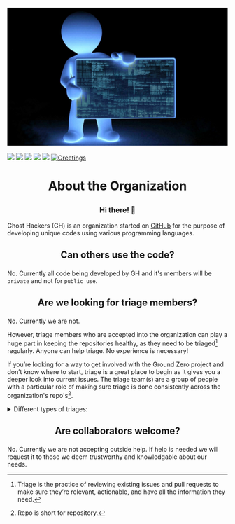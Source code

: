 <picture align="center"><img src="/profile/40624.jpg" style="max-width: 100%;" C/></picture>

<img src="https://img.shields.io/badge/repos-4-blue?style=plastic" /> <img src="https://img.shields.io/badge/admin-1-red?style=plastic" /> <img src="https://img.shields.io/badge/maintainers-0-orange?style=plastic" /> <img src="https://img.shields.io/badge/collaborators-1-yellow?style=plastic" /> <img src="https://img.shields.io/badge/triage-0-green?style=plastic" />
[![Greetings](https://github.com/Ghost-Hackers/Ground-Zero/actions/workflows/greetings.yml/badge.svg)](https://github.com/Ghost-Hackers/Ground-Zero/actions/workflows/greetings.yml)

# <p align="center"> About the Organization </p>
### <p align="center">Hi there! 👋</p>

Ghost Hackers (GH) is an organization started on [GitHub](https://github.com/) for the purpose of developing unique codes using various programming languages.

## <p align="center">Can others use the code?</p>
No. Currently all code being developed by GH and it's members will be `private` and not for `public use`.

## <p align="center">Are we looking for triage members?</p>
No. Currently we are not.

However, triage members who are accepted into the organization can play a huge part in keeping the repositories healthy, as they need to be triaged[^1] regularly. Anyone can help triage. No experience is necessary!

If you’re looking for a way to get involved with the Ground Zero project and don’t know where to start, triage is a great place to begin as it gives you a deeper look into current issues. The triage team(s) are a group of people with a particular role of making sure triage is done consistently across the organization's repo's[^2]. 

<details>
<summary>Different types of triages:</summary>

- Regular self triage sessions done by members on their own time
- Focused triage sessions on a specific board, label or feature

</details>

## <p align="center">Are collaborators welcome?</p>
No. Currently we are not accepting outside help. If help is needed we will request it to those we deem trustworthy and knowledgable about our needs.

[^1]: Triage is the practice of reviewing existing issues and pull requests to make sure they’re relevant, actionable, and have all the information they need.
[^2]: Repo is short for repository.

<!--

**Here are some ideas to get you started:**

🙋‍♀️ A short introduction - what is your organization all about?
🌈 Contribution guidelines - how can the community get involved?
👩‍💻 Useful resources - where can the community find your docs? Is there anything else the community should know?
🍿 Fun facts - what does your team eat for breakfast?
🧙 Remember, you can do mighty things with the power of [Markdown](https://docs.github.com/github/writing-on-github/getting-started-with-writing-and-formatting-on-github/basic-writing-and-formatting-syntax)
-->
